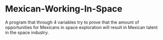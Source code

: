 # Mexican-Working-In-Space
A program that through 4 variables try to prove that the amount of opportunities for Mexicans in space exploration will result in Mexican talent in the space industry.
